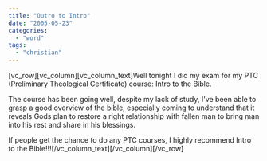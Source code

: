 ```yaml
---
title: "Outro to Intro"
date: "2005-05-23"
categories: 
  - "word"
tags: 
  - "christian"
---
```


\[vc\_row\]\[vc\_column\]\[vc\_column\_text\]Well tonight I did my exam for my PTC (Preliminary Theological Certificate) course: Intro to the Bible.

The course has been going well, despite my lack of study, I've been able to grasp a good overview of the bible, especially coming to understand that it reveals Gods plan to restore a right relationship with fallen man to bring man into his rest and share in his blessings.

If people get the chance to do any PTC courses, I highly recommend Intro to the Bible!!!\[/vc\_column\_text\]\[/vc\_column\]\[/vc\_row\]
